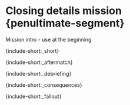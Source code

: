 # Closing details mission {penultimate-segment}
Mission intro - use at the beginning

{include-short:_short}

{include-short:_aftermatch}

{include-short:_debriefing}

{include-short:_consequences}

{include-short:_fallout}
